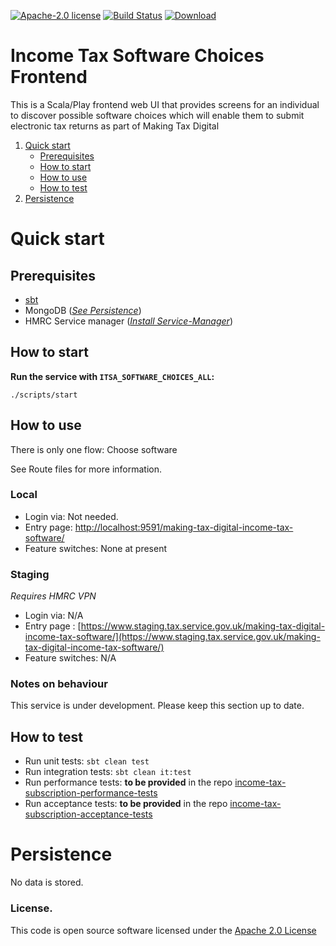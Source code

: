 [![Apache-2.0 license](http://img.shields.io/badge/license-Apache-brightgreen.svg)](http://www.apache.org/licenses/LICENSE-2.0.html)
[![Build Status](https://travis-ci.org/hmrc/income-tax-software-choices-frontend.svg)](https://travis-ci.org/hmrc/income-tax-software-choices-frontend)
[![Download](https://api.bintray.com/packages/hmrc/releases/income-tax-software-choices-frontend/images/download.svg)](https://bintray.com/hmrc/releases/income-tax-software-choices-frontend/_latestVersion)

# Income Tax Software Choices Frontend

This is a Scala/Play frontend web UI that provides screens for an individual to discover possible software choices which
will enable them to submit electronic tax returns as part of Making Tax Digital

1. [Quick start](#Quick-start)
    - [Prerequisites](#Prerequisites)
    - [How to start](#How-to-start)
    - [How to use](#How-to-use)
    - [How to test](#How-to-test)
2. [Persistence](#Persistence)

# Quick start

## Prerequisites

* [sbt](http://www.scala-sbt.org/)
* MongoDB (*[See Persistence](#Persistence)*)
* HMRC Service manager (*[Install Service-Manager](https://github.com/hmrc/service-manager/wiki/Install#install-service-manager)*)

## How to start

**Run the service with `ITSA_SOFTWARE_CHOICES_ALL`:**  
```
./scripts/start
```

## How to use

There is only one flow: Choose software

See Route files for more information.

### Local

* Login via: Not needed.
* Entry page: [http://localhost:9591/making-tax-digital-income-tax-software/](http://localhost:9591/making-tax-digital-income-tax-software/)
* Feature switches: None at present

### Staging

*Requires HMRC VPN*

* Login via: N/A
* Entry page : [https://www.staging.tax.service.gov.uk/making-tax-digital-income-tax-software/](https://www.staging.tax.service.gov.uk/making-tax-digital-income-tax-software/)
* Feature switches: N/A

### Notes on behaviour

This service is under development.  Please keep this section up to date.

## How to test

* Run unit tests: `sbt clean test`
* Run integration tests: `sbt clean it:test`
* Run performance tests: **to be provided** in the repo [income-tax-subscription-performance-tests](https://github.com/hmrc/income-tax-subscription-performance-tests)
* Run acceptance tests: **to be provided** in the repo [income-tax-subscription-acceptance-tests](https://github.com/hmrc/income-tax-subscription-acceptance-tests)

# Persistence

No data is stored.

### License.
 
This code is open source software licensed under the [Apache 2.0 License]("http://www.apache.org/licenses/LICENSE-2.0.html")
